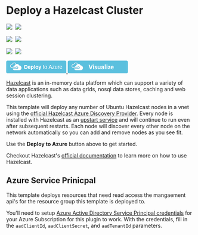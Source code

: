 # Deploy a Hazelcast Cluster

<IMG SRC="https://azbotstorage.blob.core.windows.net/badges/hazelcast-vm-cluster/PublicLastTestDate.svg" />&nbsp;
<IMG SRC="https://azbotstorage.blob.core.windows.net/badges/hazelcast-vm-cluster/PublicDeployment.svg" />&nbsp;

<IMG SRC="https://azbotstorage.blob.core.windows.net/badges/hazelcast-vm-cluster/FairfaxLastTestDate.svg" />&nbsp;
<IMG SRC="https://azbotstorage.blob.core.windows.net/badges/hazelcast-vm-cluster/FairfaxDeployment.svg" />&nbsp;

<IMG SRC="https://azbotstorage.blob.core.windows.net/badges/hazelcast-vm-cluster/BestPracticeResult.svg" />&nbsp;
<IMG SRC="https://azbotstorage.blob.core.windows.net/badges/hazelcast-vm-cluster/CredScanResult.svg" />&nbsp;

<a href="https://portal.azure.com/#create/Microsoft.Template/uri/https%3A%2F%2Fraw.githubusercontent.com%2FAzure%2Fazure-quickstart-templates%2Fmaster%2Fhazelcast-vm-cluster%2Fazuredeploy.json" target="_blank">
<img src="https://raw.githubusercontent.com/Azure/azure-quickstart-templates/master/1-CONTRIBUTION-GUIDE/images/deploytoazure.png"/>
</a>
<a href="http://armviz.io/#/?load=https%3A%2F%2Fraw.githubusercontent.com%2FAzure%2Fazure-quickstart-templates%2Fmaster%2Fhazelcast-vm-cluster%2Fazuredeploy.json" target="_blank">
<img src="https://raw.githubusercontent.com/Azure/azure-quickstart-templates/master/1-CONTRIBUTION-GUIDE/images/visualizebutton.png"/>
</a>

[Hazelcast](https://hazelcast.com) is an in-memory data platform which can support a variety of data applications such as data grids, nosql data stores, caching and web session clustering.

This template will deploy any number of Ubuntu Hazelcast nodes in a vnet using the [official Hazelcast Azure Discovery Provider](https://github.com/hazelcast/hazelcast-azure). Every node is installed with Hazelcast as an [upstart service](http://upstart.ubuntu.com/) and will continue to run even after subsequent restarts. Each node will discover every other node on the network automatically so you can add and remove nodes as you see fit.

Use the **Deploy to Azure** button above to get started.

Checkout Hazelcast's [official documentation](http://hazelcast.org/documentation/) to learn more on how to use Hazelcast.

## Azure Service Prinicpal

This template deploys resources that need read access the mangaement api's for the resource group this template is deployed to.

You'll need to setup [Azure Active Directory Service Principal credentials](https://azure.microsoft.com/en-us/documentation/articles/resource-group-create-service-principal-portal/) for your Azure Subscription for this plugin to work. With the credentials, fill in the `aadClientId`, `aadClientSecret`, and `aadTenantId` parameters.
